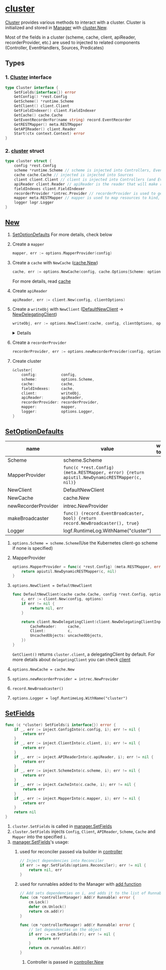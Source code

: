 # [cluster](https://github.com/kubernetes-sigs/controller-runtime/blob/v0.13.0/pkg/cluster/cluster.go)

[Cluster](https://github.com/kubernetes-sigs/controller-runtime/blob/v0.13.0/pkg/cluster/cluster.go) provides various methods to interact with a cluster. Cluster is initialized and stored in [Manager](../manager/) with [cluster.New](https://github.com/kubernetes-sigs/controller-runtime/blob/v0.13.0/pkg/cluster/cluster.go#L146).

Most of the fields in a cluster (scheme, cache, client, apiReader, recorderProvider, etc.) are used to injected to related components (Controller, EventHandlers, Sources, Predicates)

## Types

### 1. [Cluster](https://github.com/kubernetes-sigs/controller-runtime/blob/v0.13.0/pkg/cluster/cluster.go#L39) interface

```go
type Cluster interface {
	SetFields(interface{}) error
	GetConfig() *rest.Config
	GetScheme() *runtime.Scheme
	GetClient() client.Client
	GetFieldIndexer() client.FieldIndexer
	GetCache() cache.Cache
	GetEventRecorderFor(name string) record.EventRecorder
	GetRESTMapper() meta.RESTMapper
	GetAPIReader() client.Reader
	Start(ctx context.Context) error
}
```

### 2. [cluster](https://github.com/kubernetes-sigs/controller-runtime/blob/v0.13.0/pkg/cluster/internal.go#L34) struct

```go
type cluster struct {
	config *rest.Config
	scheme *runtime.Scheme // scheme is injected into Controllers, EventHandlers, Sources and Predicates.
	cache cache.Cache // injected is injected into Sources
	client client.Client // client is injected into Controllers (and EventHandlers, Sources and Predicates).
	apiReader client.Reader // apiReader is the reader that will make requests to the api server and not the cache.
	fieldIndexes client.FieldIndexer
	recorderProvider *intrec.Provider // recorderProvider is used to generate event recorders that will be injected into Controllers (and EventHandlers, Sources and Predicates).
	mapper meta.RESTMapper // mapper is used to map resources to kind, and map kind and version.
	logger logr.Logger
}
```

## [New](https://github.com/kubernetes-sigs/controller-runtime/blob/v0.13.0/pkg/cluster/cluster.go#L146)

1. [SetOptionDefaults](https://github.com/kubernetes-sigs/controller-runtime/blob/v0.13.0//pkg/cluster/cluster.go#L208)
	For more details, check below

1. Create a `mapper`
    ```go
    mapper, err := options.MapperProvider(config)
    ```
1. Create a `cache` with `NewCache` ([cache.New](https://github.com/kubernetes-sigs/controller-runtime/blob/v0.13.0/pkg/cache/cache.go#L148))
    ```go
    cache, err := options.NewCache(config, cache.Options{Scheme: options.Scheme, Mapper: mapper, Resync: options.SyncPeriod, Namespace: options.Namespace})
    ```

    For more details, read [cache](../cache/README.md)

1. Create `apiReader`
    ```go
    apiReader, err := client.New(config, clientOptions)
    ```
1. Create a `writeObj` with `NewClient` ([DefaultNewClient](https://github.com/kubernetes-sigs/controller-runtime/blob/v0.13.0/pkg/cluster/cluster.go#L259) -> [NewDelegatingClient](https://github.com/kubernetes-sigs/controller-runtime/blob/v0.13.0/pkg/client/split.go#L44))
    ```go
    writeObj, err := options.NewClient(cache, config, clientOptions, options.ClientDisableCacheFor...)
    ```

    <details>

    ```go
	if options.NewClient == nil {
		options.NewClient = DefaultNewClient
	}
    ```

    ```go
    // DefaultNewClient creates the default caching client.
    func DefaultNewClient(cache cache.Cache, config *rest.Config, options client.Options, uncachedObjects ...client.Object) (client.Client, error) {
        c, err := client.New(config, options)
        if err != nil {
            return nil, err
        }

        return client.NewDelegatingClient(client.NewDelegatingClientInput{
            CacheReader:     cache,
            Client:          c,
            UncachedObjects: uncachedObjects,
        })
    }
    ```

    ```go
    &delegatingClient{
		scheme: in.Client.Scheme(),
		mapper: in.Client.RESTMapper(),
		Reader: &delegatingReader{
			CacheReader:       in.CacheReader,
			ClientReader:      in.Client,
			scheme:            in.Client.Scheme(),
			uncachedGVKs:      uncachedGVKs,
			cacheUnstructured: in.CacheUnstructured,
		},
		Writer:       in.Client,
		StatusClient: in.Client,
	}
    ```

    </details>


1. Create a `recorderProvider`
    ```go
    recorderProvider, err := options.newRecorderProvider(config, options.Scheme, options.Logger.WithName("events"), options.makeBroadcaster)
    ```
1. Create cluster
    ```go
    &cluster{
		config:           config,
		scheme:           options.Scheme,
		cache:            cache,
		fieldIndexes:     cache,
		client:           writeObj,
		apiReader:        apiReader,
		recorderProvider: recorderProvider,
		mapper:           mapper,
		logger:           options.Logger,
	}
    ```

## [SetOptionDefaults](https://github.com/kubernetes-sigs/controller-runtime/blob/v0.13.0/pkg/cluster/cluster.go#L208)


|name|value|where to use|
|---|---|---|
|Scheme|scheme.Scheme||
|MapperProvider|`func(c *rest.Config) (meta.RESTMapper, error) {return apiutil.NewDynamicRESTMapper(c, nil)}`||
|NewClient|DefaultNewClient|
|NewCache|cache.New|
|newRecorderProvider|intrec.NewProvider|
|makeBroadcaster|`func() (record.EventBroadcaster, bool) {return record.NewBroadcaster(), true}`|
|Logger|logf.RuntimeLog.WithName("cluster")|

1. `options.Scheme = scheme.Scheme`(Use the Kubernetes client-go scheme if none is specified)
1. MapperProvider
    ```go
    options.MapperProvider = func(c *rest.Config) (meta.RESTMapper, error) {
		return apiutil.NewDynamicRESTMapper(c, nil)
	}
    ```
1. `options.NewClient = DefaultNewClient`
    ```go
    func DefaultNewClient(cache cache.Cache, config *rest.Config, options client.Options, uncachedObjects ...client.Object) (client.Client, error) {
    	c, err := client.New(config, options)
    	if err != nil {
    		return nil, err
    	}

    	return client.NewDelegatingClient(client.NewDelegatingClientInput{
    		CacheReader:     cache,
    		Client:          c,
    		UncachedObjects: uncachedObjects,
    	})
    }
    ```

    `GetClient()` returns `cluster.client`, a delegatingClient by default. For more details about `delegatingClient` you can check [client](../client/README.md)

1. `options.NewCache = cache.New`
1. `options.newRecorderProvider = intrec.NewProvider`
1. `record.NewBroadcaster()`
1. `options.Logger = logf.RuntimeLog.WithName("cluster")`

## [SetFields](https://github.com/kubernetes-sigs/controller-runtime/blob/v0.13.0/pkg/cluster/internal.go#L67)



```go
func (c *cluster) SetFields(i interface{}) error {
	if _, err := inject.ConfigInto(c.config, i); err != nil {
		return err
	}
	if _, err := inject.ClientInto(c.client, i); err != nil {
		return err
	}
	if _, err := inject.APIReaderInto(c.apiReader, i); err != nil {
		return err
	}
	if _, err := inject.SchemeInto(c.scheme, i); err != nil {
		return err
	}
	if _, err := inject.CacheInto(c.cache, i); err != nil {
		return err
	}
	if _, err := inject.MapperInto(c.mapper, i); err != nil {
		return err
	}
	return nil
}
```

1. `cluster.SetFields` is called in [manager.SetFields](https://github.com/kubernetes-sigs/controller-runtime/blob/v0.13.0/pkg/manager/internal.go#L196-L211)
1. `cluster.SetFields` injects `Config`, `Client`, `APIReader`, `Scheme`, `Cache` and `Mapper` into the specified `i`.
1. [manager.SetFields](https://github.com/kubernetes-sigs/controller-runtime/blob/v0.13.0/pkg/manager/internal.go#L196-L211)'s usage:
    1. used for reconciler passed via builder in [controller](https://github.com/kubernetes-sigs/controller-runtime/blob/v0.13.0/pkg/controller/controller.go#L138)
        ```go
        // Inject dependencies into Reconciler
        if err := mgr.SetFields(options.Reconciler); err != nil {
            return nil, err
        }
        ```

    1. used for runnables added to the Manager with [add function](https://github.com/kubernetes-sigs/controller-runtime/blob/v0.13.0/pkg/manager/internal.go#L187)
        ```go
        // Add sets dependencies on i, and adds it to the list of Runnables to start.
        func (cm *controllerManager) Add(r Runnable) error {
            cm.Lock()
            defer cm.Unlock()
            return cm.add(r)
        }

        func (cm *controllerManager) add(r Runnable) error {
            // Set dependencies on the object
            if err := cm.SetFields(r); err != nil {
                return err
            }
            return cm.runnables.Add(r)
        }
        ```
        1. Controller is passed in [controller.New](https://github.com/kubernetes-sigs/controller-runtime/blob/v0.13.0/pkg/controller/controller.go#L95)

